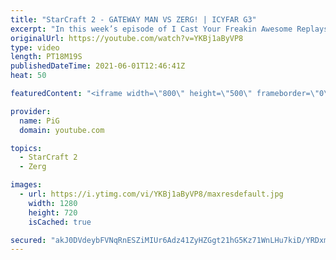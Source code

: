 ```yaml
---
title: "StarCraft 2 - GATEWAY MAN VS ZERG! | ICYFAR G3"
excerpt: "In this week’s episode of I Cast Your Freakin Awesome Replays (ICYFAR) players sent in their StarCraft 2 replays where they can only use two units for the It Takes Two to Tango challenge! Here’s a fun game of protoss versus zerg completing the challenge in humorous fashion.   NEW ICYFAR CHALLENGE: \"Knife"
originalUrl: https://youtube.com/watch?v=YKBj1aByVP8
type: video
length: PT18M19S
publishedDateTime: 2021-06-01T12:46:41Z
heat: 50

featuredContent: "<iframe width=\"800\" height=\"500\" frameborder=\"0\" src=\"https://www.youtube.com/embed/YKBj1aByVP8\" allow=\"accelerometer; autoplay; encrypted-media; gyroscope; picture-in-picture\" allowfullscreen></iframe>"

provider:
  name: PiG
  domain: youtube.com

topics:
  - StarCraft 2
  - Zerg

images:
  - url: https://i.ytimg.com/vi/YKBj1aByVP8/maxresdefault.jpg
    width: 1280
    height: 720
    isCached: true

secured: "akJ0DVdeybFVNqRnESZiMIUr6Adz41ZyHZGgt21hG5Kz71WnLHu7kiD/YRDxmyfb5XamzO1BqVH1qXvubDDAplKzG4upPcaL4LjCn5fwhq8LlEzBcewVN03z3FsZXtMrig5pIA57eWaR6aEr7vTV5lrmC7g6Yeqmt1PdAafd5ScFHfemN5VohGG6dP3YiufVjYHq6RcPmBM0NP7zDHdkmo2E+mRRGAb+ODegm6KpzJ1TApeDbPomEzYbi4TrVhEHrvnmiNvRqMwBJaD9pLeNBxlSB5ry3jt3HzcLV2r92ssDP6H3zdjF1tW3J/EKP/CRfMlKXC7IkWIohSfdyqZE84MwvcfCJ2XZ7b2RkS+vOSERpHS3wpXzbX0InIGoZ1AUNm4N+seEUAcRQ1TxzcKpZp4Mmtn/yP32F8qAgGSDbrU=;5glgxGYSTM0UloqIX6HsRQ=="
---
```


